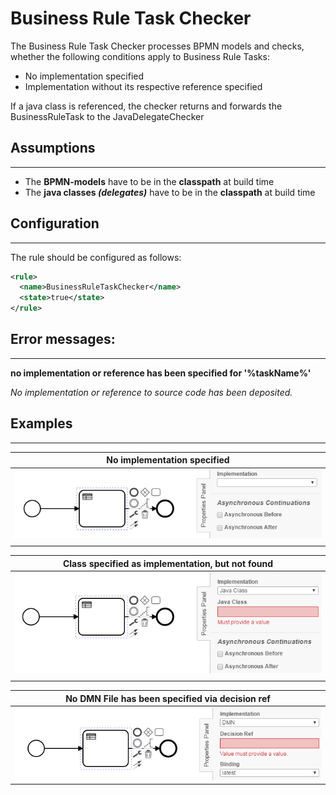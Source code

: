 Business Rule Task Checker
=================================
The Business Rule Task Checker processes BPMN models and checks, whether the following conditions apply to Business Rule Tasks:
- No implementation specified
- Implementation without its respective reference specified
 
If a java class is referenced, the checker returns and forwards the BusinessRuleTask to the JavaDelegateChecker

## Assumptions
----------------------------------------------
- The **BPMN-models** have to be in the **classpath** at build time
- The **java classes _(delegates)_** have to be in the **classpath** at build time

## Configuration
------------------------------------------
The rule should be configured as follows:
```xml
<rule>
  <name>BusinessRuleTaskChecker</name>
  <state>true</state>
</rule>

```

## Error messages:
-----------------------------------------
**no implementation or reference has been specified for '%taskName%'**

_No implementation or reference to source code has been deposited._

## Examples
----------------------------------------

| **No implementation specified**                                                                        | 
|:------------------------------------------------------------------------------------------------------:| 
|![No value in JavaClass](img/BusinessRuleTaskChecker_NoImplementation.PNG "No implementation specified")    |
| |

| **Class specified as implementation, but not found**                                                   |
|:------------------------------------------------------------------------------------------------------:| 
| ![Missing reference for java class](img/BusinessRuleTaskChecker_NoClass.PNG "Class not found")                           |
| |

| **No DMN File has been specified via decision ref**                                                |
|:------------------------------------------------------------------------------------------------------:| 
![Missing reference for DMN File](img/BusinessRuleTaskChecker_NoDecisionRef.PNG "Missing Dec. Ref")      |
